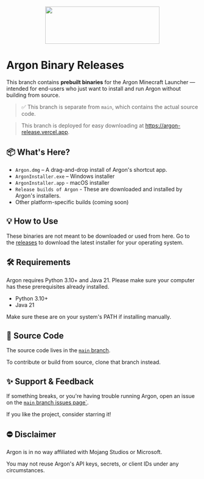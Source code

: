 <h1 align="center"><img width=300 height=98 src="https://github.com/user-attachments/assets/1bb6dc87-3d02-45d2-b847-8779ecf51b58"></h1>

# Argon Binary Releases

This branch contains **prebuilt binaries** for the Argon Minecraft Launcher — intended for end-users who just want to install and run Argon without building from source.

> ✅ This branch is separate from `main`, which contains the actual source code.

> This branch is deployed for easy downloading at https://argon-release.vercel.app.


## 📦 What's Here?

- `Argon.dmg` – A drag-and-drop install of Argon's shortcut app.
- `ArgonInstaller.exe` – Windows installer
- `ArgonInstaller.app` - macOS installer
- `Release builds of Argon` - These are downloaded and installed by Argon's installers.
- Other platform-specific builds (coming soon)



## 💡 How to Use

These binaries are not meant to be downloaded or used from here. Go to the [releases](https://github.com/v-pun215/Argon/releases) to download the latest installer for your operating system.



## 🛠️ Requirements

Argon requires Python 3.10+ and Java 21. Please make sure your computer has these prerequisites already installed.
- Python 3.10+
- Java 21

Make sure these are on your system's PATH if installing manually.



## 📁 Source Code

The source code lives in the [`main` branch](https://github.com/v-pun215/Argon/tree/main).

To contribute or build from source, clone that branch instead.



## ✨ Support & Feedback

If something breaks, or you're having trouble running Argon, open an issue on the [`main` branch issues page`](https://github.com/v-pun215/Argon/issues).

If you like the project, consider starring it!


## ⛔ Disclaimer

Argon is in no way affiliated with Mojang Studios or Microsoft.

You may not reuse Argon's API keys, secrets, or client IDs under any circumstances.

